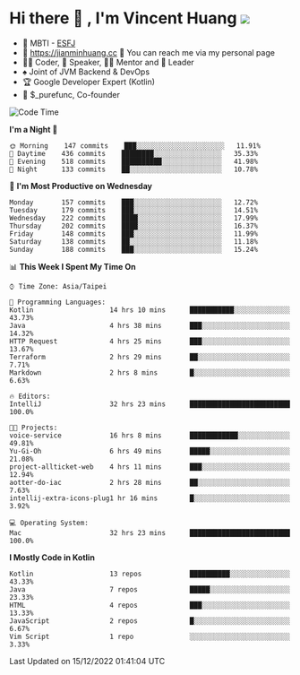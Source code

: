 # Hi there 👋 , I'm Vincent Huang ![](https://komarev.com/ghpvc/?username=Jian-Min-Huang)
- 👀 MBTI - [ESFJ](https://www.16personalities.com/esfj-personality)
- 💎 https://jianminhuang.cc 🙋 You can reach me via my personal page
- 👨‍💻 Coder, 🎤 Speaker, 👨‍🏫 Mentor and 🚀 Leader
- ♠️ Joint of JVM Backend & DevOps
- 🏆 Google Developer Expert (Kotlin)
- 💼 $_purefunc, Co-founder

<!--START_SECTION:waka-->
![Code Time](http://img.shields.io/badge/Code%20Time-1%2C331%20hrs%2035%20mins-blue)

**I'm a Night 🦉** 

```text
🌞 Morning    147 commits    ███░░░░░░░░░░░░░░░░░░░░░░   11.91% 
🌆 Daytime    436 commits    ████████░░░░░░░░░░░░░░░░░   35.33% 
🌃 Evening    518 commits    ██████████░░░░░░░░░░░░░░░   41.98% 
🌙 Night      133 commits    ██░░░░░░░░░░░░░░░░░░░░░░░   10.78%

```
📅 **I'm Most Productive on Wednesday** 

```text
Monday       157 commits    ███░░░░░░░░░░░░░░░░░░░░░░   12.72% 
Tuesday      179 commits    ███░░░░░░░░░░░░░░░░░░░░░░   14.51% 
Wednesday    222 commits    ████░░░░░░░░░░░░░░░░░░░░░   17.99% 
Thursday     202 commits    ████░░░░░░░░░░░░░░░░░░░░░   16.37% 
Friday       148 commits    ███░░░░░░░░░░░░░░░░░░░░░░   11.99% 
Saturday     138 commits    ██░░░░░░░░░░░░░░░░░░░░░░░   11.18% 
Sunday       188 commits    ███░░░░░░░░░░░░░░░░░░░░░░   15.24%

```


📊 **This Week I Spent My Time On** 

```text
⌚︎ Time Zone: Asia/Taipei

💬 Programming Languages: 
Kotlin                   14 hrs 10 mins      ███████████░░░░░░░░░░░░░░   43.73% 
Java                     4 hrs 38 mins       ███░░░░░░░░░░░░░░░░░░░░░░   14.32% 
HTTP Request             4 hrs 25 mins       ███░░░░░░░░░░░░░░░░░░░░░░   13.67% 
Terraform                2 hrs 29 mins       ██░░░░░░░░░░░░░░░░░░░░░░░   7.71% 
Markdown                 2 hrs 8 mins        █░░░░░░░░░░░░░░░░░░░░░░░░   6.63%

🔥 Editors: 
IntelliJ                 32 hrs 23 mins      █████████████████████████   100.0%

🐱‍💻 Projects: 
voice-service            16 hrs 8 mins       ████████████░░░░░░░░░░░░░   49.81% 
Yu-Gi-Oh                 6 hrs 49 mins       █████░░░░░░░░░░░░░░░░░░░░   21.08% 
project-allticket-web    4 hrs 11 mins       ███░░░░░░░░░░░░░░░░░░░░░░   12.94% 
aotter-do-iac            2 hrs 28 mins       ██░░░░░░░░░░░░░░░░░░░░░░░   7.63% 
intellij-extra-icons-plug1 hr 16 mins        █░░░░░░░░░░░░░░░░░░░░░░░░   3.92%

💻 Operating System: 
Mac                      32 hrs 23 mins      █████████████████████████   100.0%

```

**I Mostly Code in Kotlin** 

```text
Kotlin                   13 repos            ██████████░░░░░░░░░░░░░░░   43.33% 
Java                     7 repos             █████░░░░░░░░░░░░░░░░░░░░   23.33% 
HTML                     4 repos             ███░░░░░░░░░░░░░░░░░░░░░░   13.33% 
JavaScript               2 repos             █░░░░░░░░░░░░░░░░░░░░░░░░   6.67% 
Vim Script               1 repo              ░░░░░░░░░░░░░░░░░░░░░░░░░   3.33%

```



 Last Updated on 15/12/2022 01:41:04 UTC
<!--END_SECTION:waka-->
